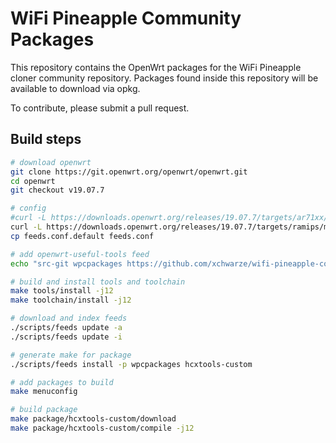 # WiFi Pineapple Community Packages

This repository contains the OpenWrt packages for the WiFi Pineapple cloner community repository. Packages found inside this repository will be available to download via opkg.

To contribute, please submit a pull request.

## Build steps

```bash
# download openwrt
git clone https://git.openwrt.org/openwrt/openwrt.git
cd openwrt
git checkout v19.07.7

# config
#curl -L https://downloads.openwrt.org/releases/19.07.7/targets/ar71xx/generic/config.buildinfo > .config
curl -L https://downloads.openwrt.org/releases/19.07.7/targets/ramips/mt7620/config.buildinfo > .config
cp feeds.conf.default feeds.conf

# add openwrt-useful-tools feed
echo "src-git wpcpackages https://github.com/xchwarze/wifi-pineapple-community-packages.git" >> feeds.conf

# build and install tools and toolchain
make tools/install -j12
make toolchain/install -j12

# download and index feeds
./scripts/feeds update -a
./scripts/feeds update -i

# generate make for package
./scripts/feeds install -p wpcpackages hcxtools-custom

# add packages to build
make menuconfig

# build package
make package/hcxtools-custom/download
make package/hcxtools-custom/compile -j12
```
